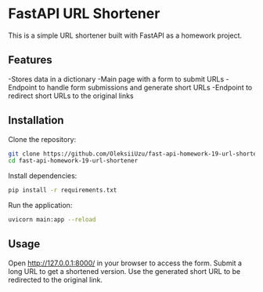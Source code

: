 # FastAPI URL Shortener
 This is a simple URL shortener built with FastAPI as a homework project.

## Features
-Stores data in a dictionary
-Main page with a form to submit URLs
-Endpoint to handle form submissions and generate short URLs
-Endpoint to redirect short URLs to the original links
## Installation
Clone the repository:
  ```bash
  git clone https://github.com/OleksiiUzu/fast-api-homework-19-url-shortener.git
  cd fast-api-homework-19-url-shortener
  ```
Install dependencies:
  ```bash
  pip install -r requirements.txt
  ```
Run the application:
  ```bash
  uvicorn main:app --reload
  ```
## Usage
Open http://127.0.0.1:8000/ in your browser to access the form.
Submit a long URL to get a shortened version.
Use the generated short URL to be redirected to the original link.
